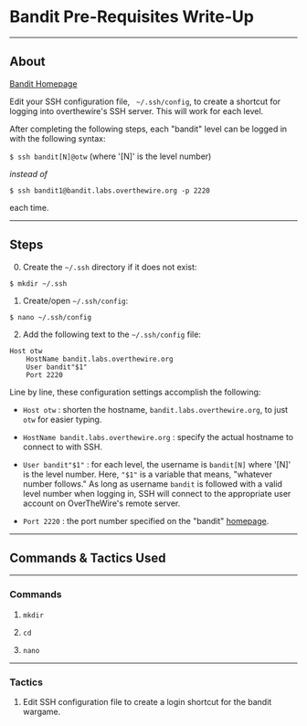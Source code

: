 # Bandit Pre-Requisites Write-Up

---

## About

[Bandit Homepage](https://overthewire.org/wargames/bandit/bandit0.html)

Edit your SSH configuration file, ` ~/.ssh/config`, to create a 
shortcut for logging into overthewire's SSH server.
This will work for each level.

After completing the following steps, each "bandit"
level can be logged in with the following syntax:

`$ ssh bandit[N]@otw` (where '[N]' is the level number)

*instead of*

`$ ssh bandit1@bandit.labs.overthewire.org -p 2220`

each time.

---

## Steps

0. Create the `~/.ssh` directory if it does not exist:

`$ mkdir ~/.ssh`


1. Create/open `~/.ssh/config`: 

`$ nano ~/.ssh/config`


2. Add the following text to the `~/.ssh/config` file:

```
Host otw
    HostName bandit.labs.overthewire.org
    User bandit"$1"
    Port 2220
```

Line by line, these configuration settings accomplish the following:

- `Host otw` : shorten the hostname, `bandit.labs.overthewire.org`, to
 just `otw` for easier typing.

- `HostName bandit.labs.overthewire.org` : specify the actual hostname
 to connect to with SSH.

- `User bandit"$1"` : for each level, the username is `bandit[N]` where
 '[N]' is the level number. Here, `"$1"` is a variable that means,
 "whatever number follows." As long as username `bandit` is followed
 with a valid level number when logging in, SSH will connect to the
 appropriate user account on OverTheWire's remote server.

- `Port 2220` : the port number specified on the
  "bandit" [homepage](https://overthewire.org/wargames/bandit/).

---

## Commands & Tactics Used

---

### Commands

1. `mkdir`

2. `cd`

3. `nano`

---

### Tactics

1. Edit SSH configuration file to create a login shortcut for the
 bandit wargame.
